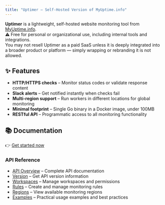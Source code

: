 ```yaml
---
title: "Uptimer – Self-Hosted Version of MyUptime.info"
---
```


**Uptimer** is a lightweight, self-hosted website monitoring tool from [MyUptime.info](https://myuptime.info).  
⚠️ Free for personal or organizational use, including internal tools and integrations.  
You may not resell Uptimer as a paid SaaS unless it is deeply integrated into a broader product or platform — simply wrapping or rebranding it is not allowed.


## ✨ Features

- **HTTP/HTTPS checks** – Monitor status codes or validate response content
- **Slack alerts** – Get notified instantly when checks fail
- **Multi-region support** – Run workers in different locations for global monitoring
- **Minimal footprint** – Single Go binary in a Docker image, under 100MB
- **RESTful API** – Programmatic access to all monitoring functionality

## 📚 Documentation

👉 [Get started now](/v1.0.0/quick-start/)

### API Reference

- [API Overview](/v1.0.0/api/) – Complete API documentation
- [Version](/v1.0.0/api/version/) – Get API version information
- [Workspaces](/v1.0.0/api/workspaces/) – Manage workspaces and permissions
- [Rules](/v1.0.0/api/rules/) – Create and manage monitoring rules
- [Regions](/v1.0.0/api/regions/) – View available monitoring regions
- [Examples](/v1.0.0/api/examples/) – Practical usage examples and best practices

